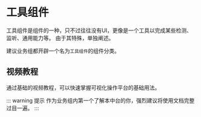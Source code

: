 # 工具组件
工具组件是组件的一种，只不过往往没有UI，更像是一个工具以完成某些检测、监听、通用能力等。
由于其特殊，单独阐述。

建议业务组都开辟一个名为`工具组件`的组件分类。

## 视频教程
通过基础的视频教程，可以快速掌握可视化操作平台的基础用法。

::: warning 提示
作为业务组内第一个了解本中台的你，强烈建议将使用文档完整过目一遍。
:::